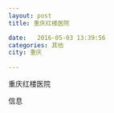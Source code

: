 ```yaml
--- 
layout: post 
title: 重庆红楼医院

date:   2016-05-03 13:39:56 
categories: 其他  
city: 重庆
  
--- 
```

   
重庆红楼医院

信息

